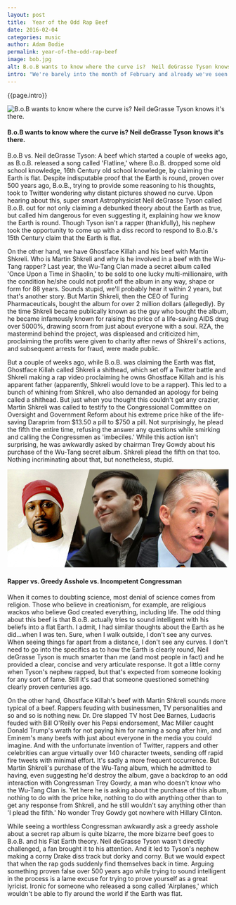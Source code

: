 ```yaml
---
layout: post
title:  Year of the Odd Rap Beef
date: 2016-02-04
categories: music
author: Adam Bodie
permalink: year-of-the-odd-rap-beef
image: bob.jpg
alt: B.o.B wants to know where the curve is?  Neil deGrasse Tyson knows it's there.
intro: "We're barely into the month of February and already we've seen not one, but two rather bizarre hip-hop beefs, the type you could never imagine ever existing. On the one hand, we have B.o.B. vs. famed Astrophysicist Neil deGrasse Tyson, and now we have Ghostface Killah vs. infamous pharmaceutical CEO Martin Shkreli (which has now involved the head of the Congressional Committee on Oversight and Government Reform). A rather odd consortium of characters, feuding over the most bizarre things. Whose beef is more odd? Here are my thoughts."
---
```


<div class="article">
<p>{{page.intro}}</p>

<div class="blog-pic">
		<img src="/static/img/bob.jpg" data-toggle="tooltip" title="B.o.B wants to know where the curve is?  Neil deGrasse Tyson knows it's there." class="image block img-responsive">
	<h4>B.o.B wants to know where the curve is?  Neil deGrasse Tyson knows it's there.</h4>
</div>

<p>B.o.B vs. Neil deGrasse Tyson: A beef which started a couple of weeks ago, as B.o.B. released a song called 'Flatline,' where B.o.B. dropped some old school knowledge, 16th Century old school knowledge, by claiming the Earth is flat.  Despite indisputable proof that the Earth is round, proven over 500 years ago, B.o.B., trying to provide some reasoning to his thoughts, took to Twitter wondering why distant pictures showed no curve.  Upon hearing about this, super smart Astrophysicist Neil deGrasse Tyson called B.o.B. out for not only claiming a debunked theory about the Earth as true, but called him dangerous for even suggesting it, explaining how we know the Earth is round.  Though Tyson isn't a rapper (thankfully), his nephew took the opportunity to come up with a diss record to respond to B.o.B.'s 15th Century claim that the Earth is flat.</p>

<p>On the other hand, we have Ghostface Killah and his beef with Martin Shkreli.  Who is Martin Shkreli and why is he involved in a beef with the Wu-Tang rapper?  Last year, the Wu-Tang Clan made a secret album called 'Once Upon a Time in Shaolin,' to be sold to one lucky multi-millionaire, with the condition he/she could not profit off the album in any way, shape or form for 88 years.  Sounds stupid, we'll probably hear it within 2 years, but that's another story.  But Martin Shkreli, then the CEO of Turing Pharmaceuticals, bought the album for over 2 million dollars (allegedly).  By the time Shkreli became publically known as the guy who bought the album, he became infamously known for raising the price of a life-saving AIDS drug over 5000%, drawing scorn from just about everyone with a soul.  RZA, the mastermind behind the project, was displeased and criticized him, proclaiming the profits were given to charity after news of Shkreli's actions, and subsequent arrests for fraud, were made public. </p>

<p>But a couple of weeks ago, while B.o.B. was claiming the Earth was flat, Ghostface Killah called Shkreli a shithead, which set off a Twitter battle and Shkreli making a rap video proclaiming he owns Ghostface Killah and is his apparent father (apparently, Shkreli would love to be a rapper).  This led to a bunch of whining from Shkreli, who also demanded an apology for being called a shithead.  But just when you thought this couldn't get any crazier, Martin Shkreli was called to testify to the Congressional Committee on Oversight and Government Reform about his extreme price hike of the life-saving Daraprim from $13.50 a pill to $750 a pill.  Not surprisingly, he plead the fifth the entire time, refusing the answer any questions while smirking and calling the Congressmen as 'imbeciles.'  While this action isn't surprising, he was awkwardly asked by chairman Trey Gowdy about his purchase of the Wu-Tang secret album.  Shkreli plead the fifth on that too.  Nothing incriminating about that, but nonetheless, stupid.</p>

<div class="blog-pic">
		<img src="/img/shkreli.jpg" data-toggle="tooltip" title="Rapper vs. Greedy Asshole vs. Incompetent Congressman" class="image block img-responsive">
	<h4>Rapper vs. Greedy Asshole vs. Incompetent Congressman</h4>
</div>

<p>When it comes to doubting science, most denial of science comes from religion.  Those who believe in creationism, for example, are religious wackos who believe God created everything, including life.  The odd thing about this beef is that B.o.B. actually tries to sound intelligent with his beliefs into a flat Earth.  I admit, I had similar thoughts about the Earth as he did...when I was ten.  Sure, when I walk outside, I don't see any curves.  When seeing things far apart from a distance, I don't see any curves. I don't need to go into the specifics as to how the Earth is clearly round, Neil deGrasse Tyson is much smarter than me (and most people in fact) and he provided a clear, concise and very articulate response.  It got a little corny when Tyson's nephew rapped, but that's expected from someone looking for any sort of fame.  Still it's sad that someone questioned something clearly proven centuries ago.</p>

<p>On the other hand, Ghostface Killah's beef with Martin Shkreli sounds more typical of a beef.  Rappers feuding with businessmen, TV personalities and so and so is nothing new.  Dr. Dre slapped TV host Dee Barnes, Ludacris feuded with Bill O'Reilly over his Pepsi endorsement, Mac Miller caught Donald Trump's wrath for not paying him for naming a song after him, and Eminem's many beefs with just about everyone in the media you could imagine.  And with the unfortunate invention of Twitter, rappers and other celebrities can argue virtually over 140 character tweets, sending off rapid fire tweets with minimal effort.  It's sadly a more frequent occurrence.  But Martin Shkreli's purchase of the Wu-Tang album, which he admitted to having, even suggesting he'd destroy the album, gave a backdrop to an odd interaction with Congressman Trey Gowdy, a man who doesn't know who the Wu-Tang Clan is.  Yet here he is asking about the purchase of this album, nothing to do with the price hike, nothing to do with anything other than to get any response from Shkreli, and he still wouldn't say anything other than 'I plead the fifth.'  No wonder Trey Gowdy got nowhere with Hillary Clinton.</p>

<p>While seeing a worthless Congressman awkwardly ask a greedy asshole about a secret rap album is quite bizarre, the more bizarre beef goes to B.o.B. and his Flat Earth theory.  Neil deGrasse Tyson wasn't directly challenged, a fan brought it to his attention.  And it led to Tyson's nephew making a corny Drake diss track but dorky and corny.  But we would expect that when the rap gods suddenly find themselves back in time.  Arguing something proven false over 500 years ago while trying to sound intelligent in the process is a lame excuse for trying to prove yourself as a great lyricist.  Ironic for someone who released a song called 'Airplanes,' which wouldn't be able to fly around the world if the Earth was flat.</p>
</div>
